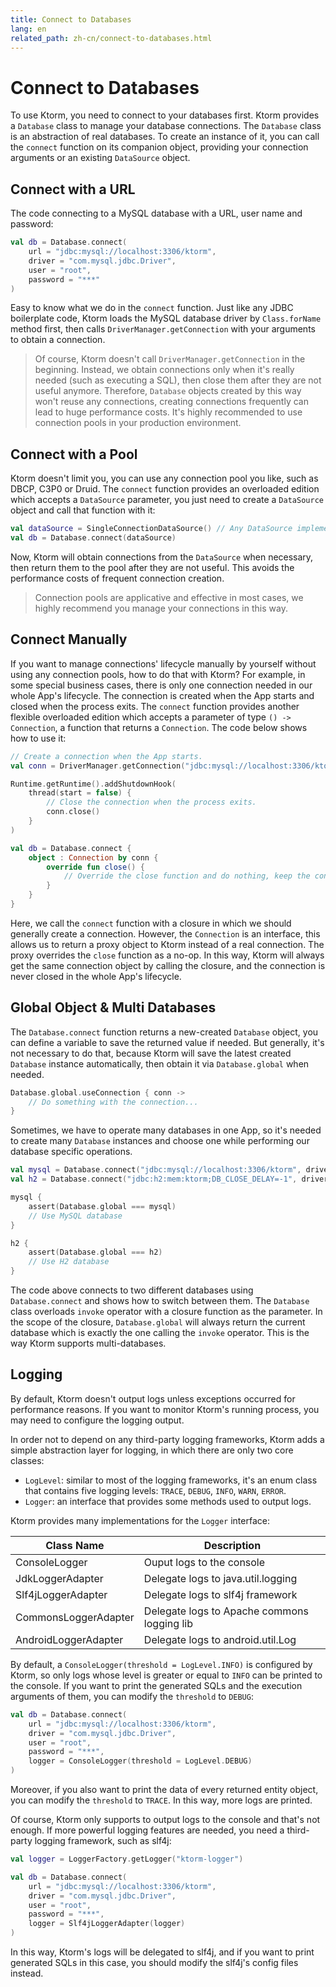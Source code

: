 ```yaml
---
title: Connect to Databases
lang: en
related_path: zh-cn/connect-to-databases.html
---
```


# Connect to Databases

To use Ktorm, you need to connect to your databases first. Ktorm provides a `Database` class to manage your database connections. The `Database` class is an abstraction of real databases. To create an instance of it, you can call the `connect` function on its companion object, providing your connection arguments or an existing `DataSource` object. 

## Connect with a URL

The code connecting to a MySQL database with a URL, user name and password: 

````kotlin
val db = Database.connect(
    url = "jdbc:mysql://localhost:3306/ktorm", 
    driver = "com.mysql.jdbc.Driver", 
    user = "root", 
    password = "***"
)
````

Easy to know what we do in the `connect` function. Just like any JDBC boilerplate code, Ktorm loads the MySQL database driver by `Class.forName` method first, then calls `DriverManager.getConnection` with your arguments to obtain a connection. 

> Of course, Ktorm doesn't call `DriverManager.getConnection` in the beginning. Instead, we obtain connections only when it's really needed (such as executing a SQL), then close them after they are not useful anymore. Therefore, `Database` objects created by this way won't reuse any connections, creating connections frequently can lead to huge performance costs. It's highly recommended to use connection pools in your production environment. 

## Connect with a Pool

Ktorm doesn't limit you, you can use any connection pool you like, such as DBCP, C3P0 or Druid. The `connect` function provides an overloaded edition which accepts a `DataSource` parameter, you just need to create a `DataSource` object and call that function with it: 

````kotlin
val dataSource = SingleConnectionDataSource() // Any DataSource implementation is OK. 
val db = Database.connect(dataSource)
````

Now, Ktorm will obtain connections from the `DataSource` when necessary, then return them to the pool after they are not useful. This avoids the performance costs of frequent connection creation. 

> Connection pools are applicative and effective in most cases, we highly recommend you manage your connections in this way. 

## Connect Manually

If you want to manage connections' lifecycle manually by yourself without using any connection pools, how to do that with Ktorm? For example, in some special business cases, there is only one connection needed in our whole App's lifecycle. The connection is created when the App starts and closed when the process exits. The `connect` function provides another flexible overloaded edition which accepts a parameter of type `() -> Connection`, a function that returns a `Connection`. The code below shows how to use it: 

````kotlin
// Create a connection when the App starts. 
val conn = DriverManager.getConnection("jdbc:mysql://localhost:3306/ktorm")

Runtime.getRuntime().addShutdownHook(
    thread(start = false) {
        // Close the connection when the process exits. 
        conn.close()
    }
)

val db = Database.connect {
    object : Connection by conn {
        override fun close() {
            // Override the close function and do nothing, keep the connection open. 
        }
    }
}
````

Here, we call the `connect` function with a closure in which we should generally create a connection. However, the `Connection` is an interface, this allows us to return a proxy object to Ktorm instead of a real connection. The proxy overrides the `close` function as a no-op. In this way, Ktorm will always get the same connection object by calling the closure, and the connection is never closed in the whole App's lifecycle. 

## Global Object & Multi Databases

The `Database.connect` function returns a new-created `Database` object, you can define a variable to save the returned value if needed. But generally, it's not necessary to do that, because Ktorm will save the latest created `Database` instance automatically, then obtain it via `Database.global` when needed. 

````kotlin
Database.global.useConnection { conn -> 
    // Do something with the connection...
}
````

Sometimes, we have to operate many databases in one App, so it's needed to create many `Database` instances and choose one while performing our database specific operations. 

```kotlin
val mysql = Database.connect("jdbc:mysql://localhost:3306/ktorm", driver = "com.mysql.jdbc.Driver")
val h2 = Database.connect("jdbc:h2:mem:ktorm;DB_CLOSE_DELAY=-1", driver = "org.h2.Driver")

mysql {
    assert(Database.global === mysql)
    // Use MySQL database
}

h2 {
    assert(Database.global === h2)
    // Use H2 database
}
```

The code above connects to two different databases using `Database.connect` and shows how to switch between them. The `Database` class overloads `invoke` operator with a closure function as the parameter. In the scope of the closure, `Database.global` will always return the current database which is exactly the one calling the `invoke` operator. This is the way Ktorm supports multi-databases. 

## Logging

By default, Ktorm doesn't output logs unless exceptions occurred for performance reasons. If you want to monitor Ktorm's running process, you may need to configure the logging output. 

In order not to depend on any third-party logging frameworks, Ktorm adds a simple abstraction layer for logging, in which there are only two core classes: 

- `LogLevel`: similar to most of the logging frameworks, it's an enum class that contains five logging levels: `TRACE`, `DEBUG`, `INFO`, `WARN`, `ERROR`.
- `Logger`: an interface that provides some methods used to output logs.

Ktorm provides many implementations for the `Logger` interface: 

| Class Name           | Description                                  |
| -------------------- | -------------------------------------------- |
| ConsoleLogger        | Ouput logs to the console                    |
| JdkLoggerAdapter     | Delegate logs to java.util.logging           |
| Slf4jLoggerAdapter   | Delegate logs to slf4j framework             |
| CommonsLoggerAdapter | Delegate logs to  Apache commons logging lib |
| AndroidLoggerAdapter | Delegate logs to android.util.Log            |

By default, a `ConsoleLogger(threshold = LogLevel.INFO)` is configured by Ktorm, so only logs whose level is greater or equal to `INFO` can be printed to the console. If you want to print the generated SQLs and the execution arguments of them, you can modify the `threshold` to `DEBUG`: 

```kotlin
val db = Database.connect(
    url = "jdbc:mysql://localhost:3306/ktorm", 
    driver = "com.mysql.jdbc.Driver", 
    user = "root", 
    password = "***",
    logger = ConsoleLogger(threshold = LogLevel.DEBUG)
)
```

Moreover, if you also want to print the data of every returned entity object, you can modify the `threshold` to `TRACE`. In this way, more logs are printed. 

Of course, Ktorm only supports to output logs to the console and that's not enough. If more powerful logging features are needed, you need a third-party logging framework, such as slf4j: 

```kotlin
val logger = LoggerFactory.getLogger("ktorm-logger")

val db = Database.connect(
    url = "jdbc:mysql://localhost:3306/ktorm", 
    driver = "com.mysql.jdbc.Driver", 
    user = "root", 
    password = "***",
    logger = Slf4jLoggerAdapter(logger)
)
```

In this way, Ktorm's logs will be delegated to slf4j, and if you want to print generated SQLs in this case, you should modify the slf4j's config files instead.